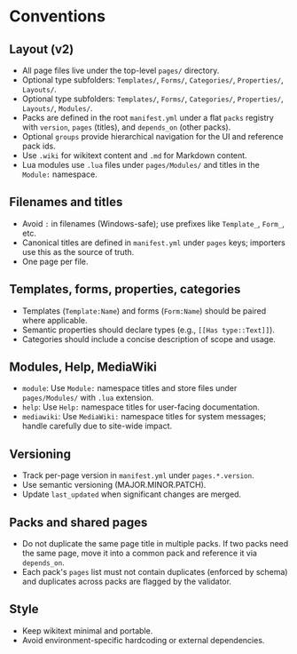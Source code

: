 ﻿# Conventions

## Layout (v2)

- All page files live under the top-level `pages/` directory.
- Optional type subfolders: `Templates/`, `Forms/`, `Categories/`, `Properties/`, `Layouts/`.
 - Optional type subfolders: `Templates/`, `Forms/`, `Categories/`, `Properties/`, `Layouts/`, `Modules/`.
- Packs are defined in the root `manifest.yml` under a flat `packs` registry with `version`, `pages` (titles), and `depends_on` (other packs).
- Optional `groups` provide hierarchical navigation for the UI and reference pack ids.
- Use `.wiki` for wikitext content and `.md` for Markdown content.
 - Lua modules use `.lua` files under `pages/Modules/` and titles in the `Module:` namespace.

## Filenames and titles

- Avoid `:` in filenames (Windows-safe); use prefixes like `Template_`, `Form_`, etc.
- Canonical titles are defined in `manifest.yml` under `pages` keys; importers use this as the source of truth.
- One page per file.

## Templates, forms, properties, categories

- Templates (`Template:Name`) and forms (`Form:Name`) should be paired where applicable.
- Semantic properties should declare types (e.g., `[[Has type::Text]]`).
- Categories should include a concise description of scope and usage.

## Modules, Help, MediaWiki

- `module`: Use `Module:` namespace titles and store files under `pages/Modules/` with `.lua` extension.
- `help`: Use `Help:` namespace titles for user-facing documentation.
- `mediawiki`: Use `MediaWiki:` namespace titles for system messages; handle carefully due to site-wide impact.

## Versioning

- Track per-page version in `manifest.yml` under `pages.*.version`.
- Use semantic versioning (MAJOR.MINOR.PATCH).
- Update `last_updated` when significant changes are merged.

## Packs and shared pages

- Do not duplicate the same page title in multiple packs. If two packs need the same page, move it into a common pack and reference it via `depends_on`.
- Each pack's `pages` list must not contain duplicates (enforced by schema) and duplicates across packs are flagged by the validator.

## Style

- Keep wikitext minimal and portable.
- Avoid environment-specific hardcoding or external dependencies.
